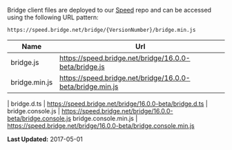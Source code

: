 Bridge client files are deployed to our [Speed](https://github.com/bridgedotnet/Speed/tree/master/bridge) repo and can be accessed using the following URL pattern:

```
https://speed.bridge.net/bridge/{VersionNumber}/bridge.min.js
```

Name | Url
---- | ----
bridge.js | https://speed.bridge.net/bridge/16.0.0-beta/bridge.js
bridge.min.js | https://speed.bridge.net/bridge/16.0.0-beta/bridge.min.js
 | 
bridge.d.ts | https://speed.bridge.net/bridge/16.0.0-beta/bridge.d.ts
 | 
bridge.console.js | https://speed.bridge.net/bridge/16.0.0-beta/bridge.console.js
bridge.console.min.js | https://speed.bridge.net/bridge/16.0.0-beta/bridge.console.min.js

**Last Updated:** 2017-05-01
